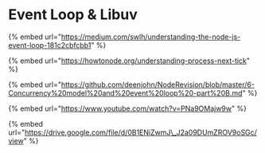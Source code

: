 # Event Loop & Libuv



{% embed url="https://medium.com/swlh/understanding-the-node-js-event-loop-181c2cbfcbb1" %}

{% embed url="https://howtonode.org/understanding-process-next-tick" %}



{% embed url="https://github.com/deenjohn/NodeRevision/blob/master/6-Concurrency%20model%20and%20event%20loop%20-part%20B.md" %}



{% embed url="https://www.youtube.com/watch?v=PNa9OMajw9w" %}

{% embed url="https://drive.google.com/file/d/0B1ENiZwmJ\_J2a09DUmZROV9oSGc/view" %}



